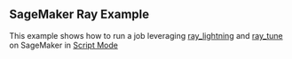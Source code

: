 ## SageMaker Ray Example
This example shows how to run a job leveraging [ray_lightning](https://github.com/ray-project/ray_lightning) and [ray_tune](https://docs.ray.io/en/latest/tune/index.html) on SageMaker in [Script Mode](https://sagemaker-examples.readthedocs.io/en/latest/sagemaker-script-mode/sagemaker-script-mode.html)